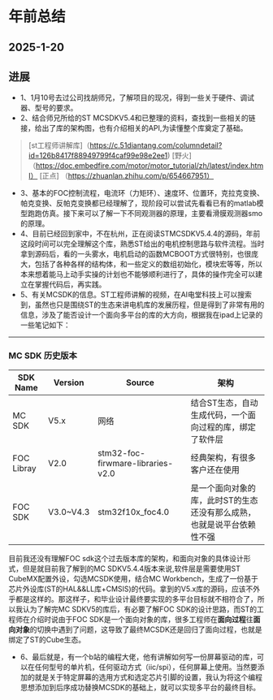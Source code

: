 # 年前总结
## 2025-1-20

## 进展

- 1、1月10号去过公司找胡师兄，了解项目的现况，得到一些关于硬件、调试器、型号的要求。
- 2、结合师兄所给的ST MCSDKV5.4和已整理的资料，查找到一些相关的链接，给出了库的架构图，也有介绍相关的API,为读懂整个库奠定了基础。
> [st工程师讲解库]（https://c.51diantang.com/columndetail?id=126b8417f88949799f4caf99e98e2ee1)
> [野火] （https://doc.embedfire.com/motor/motor_tutorial/zh/latest/index.html）
> [正点] （https://zhuanlan.zhihu.com/p/654667951）
- 3、基本的FOC控制流程，电流环（力矩环）、速度环、位置环，克拉克变换、帕克变换、反帕克变换都已经理解了，现阶段可以尝试先看看已有的matlab模型跑跑仿真。接下来可以了解一下不同观测器的原理，主要看滑膜观测器smo的原理。
- 4、目前已经回到家中，不在杭州，正在阅读STMCSDKV5.4.4的源码，年前这段时间可以完全理解这个库，熟悉ST给出的电机控制思路与软件流程。当时拿到源码后，看的一头雾水，电机启动的函数MCBOOT方式很特别，也很庞大，包括了各种各样的结构体，和一些定义的数组初始化，模块宏等等，所以本来想着能马上动手实操的计划也不能够顺利进行了，具体的操作完全可以建立在掌握代码后，再实践。
- 5、有关MCSDK的信息。ST工程师讲解的视频，在AI电堂科技上可以搜索到，虽然也只是围绕ST的生态来讲电机库的发展历程，但是得到了非常有用的信息，涉及了能否设计一个面向多平台的库的大方向，根据我在ipad上记录的一些笔记如下：
---
### MC SDK 历史版本
| SDK Name | Version | Source   | 架构     |
| -------- | ------- | -------- | ------- |
| MC SDK   | V5.x    | 网络     | 结合ST生态，自动生成代码，一个面向过程的库，绑定了软件层|
| FOC Libray | V2.0 | stm32-foc-firwmare-libraries-v2.0| 经典架构，有很多客户还在使用 |
| FOC SDK | V3.0~V4.3 |stm32f10x_foc4.0|是一个面向对象的库，此时ST的生态还没有那么成熟，也就是说平台依赖性不强|

 目前我还没有理解FOC sdk这个过去版本库的架构，和面向对象的具体设计形式，但是就目前我了解到的MC SDKV5.4.4版本来说,软件层是需要使用ST CubeMX配置外设，勾选MCSDK使用，结合MC Workbench，生成了一份基于芯片外设库(ST的HAL&&LL库+CMSIS)的代码。拿到的V5.x库的源码，应该不外乎都是这样的。那这样子，和毕业设计最终要实现的多平台目标就不相符合了，所以我认为了解完MC SDKV5的库后，有必要了解FOC SDK的设计思路，而ST的工程师在介绍时说由于FOC SDK是一个面向对象的库，很多工程师在**面向过程**往**面向对象**的切换中遇到了问题，这导致了最终MCSDK还是回归了面向过程，也就是绑定了ST的Cube生态。
 
 - 6、最后就是，有一个b站的编程大佬，他有讲解如何写一份屏幕驱动的库，可以在任何型号的单片机，任何驱动方式（iic/spi），任何屏幕上使用。当然要添加的就是关于特定屏幕的选用方式和选定芯片引脚的设置，我认为将这个编程思想添加到后序成功替换MCSDK的基础上，就可以实现多平台的最终目标。

